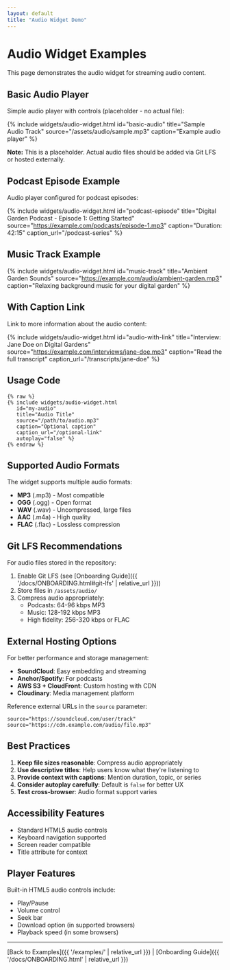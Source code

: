 ```yaml
---
layout: default
title: "Audio Widget Demo"
---
```


# Audio Widget Examples

This page demonstrates the audio widget for streaming audio content.

## Basic Audio Player

Simple audio player with controls (placeholder - no actual file):

{% include widgets/audio-widget.html 
   id="basic-audio" 
   title="Sample Audio Track" 
   source="/assets/audio/sample.mp3"
   caption="Example audio player" %}

**Note:** This is a placeholder. Actual audio files should be added via Git LFS or hosted externally.

## Podcast Episode Example

Audio player configured for podcast episodes:

{% include widgets/audio-widget.html 
   id="podcast-episode" 
   title="Digital Garden Podcast - Episode 1: Getting Started" 
   source="https://example.com/podcasts/episode-1.mp3"
   caption="Duration: 42:15"
   caption_url="/podcast-series" %}

## Music Track Example

{% include widgets/audio-widget.html 
   id="music-track" 
   title="Ambient Garden Sounds" 
   source="https://example.com/audio/ambient-garden.mp3"
   caption="Relaxing background music for your digital garden" %}

## With Caption Link

Link to more information about the audio content:

{% include widgets/audio-widget.html 
   id="audio-with-link" 
   title="Interview: Jane Doe on Digital Gardens" 
   source="https://example.com/interviews/jane-doe.mp3"
   caption="Read the full transcript"
   caption_url="/transcripts/jane-doe" %}

## Usage Code

```liquid
{% raw %}
{% include widgets/audio-widget.html 
   id="my-audio" 
   title="Audio Title" 
   source="/path/to/audio.mp3"
   caption="Optional caption"
   caption_url="/optional-link"
   autoplay="false" %}
{% endraw %}
```

## Supported Audio Formats

The widget supports multiple audio formats:
- **MP3** (.mp3) - Most compatible
- **OGG** (.ogg) - Open format
- **WAV** (.wav) - Uncompressed, large files
- **AAC** (.m4a) - High quality
- **FLAC** (.flac) - Lossless compression

## Git LFS Recommendations

For audio files stored in the repository:

1. Enable Git LFS (see [Onboarding Guide]({{ '/docs/ONBOARDING.html#git-lfs' | relative_url }}))
2. Store files in `/assets/audio/`
3. Compress audio appropriately:
   - Podcasts: 64-96 kbps MP3
   - Music: 128-192 kbps MP3
   - High fidelity: 256-320 kbps or FLAC

## External Hosting Options

For better performance and storage management:

- **SoundCloud**: Easy embedding and streaming
- **Anchor/Spotify**: For podcasts
- **AWS S3 + CloudFront**: Custom hosting with CDN
- **Cloudinary**: Media management platform

Reference external URLs in the `source` parameter:

```liquid
source="https://soundcloud.com/user/track"
source="https://cdn.example.com/audio/file.mp3"
```

## Best Practices

1. **Keep file sizes reasonable**: Compress audio appropriately
2. **Use descriptive titles**: Help users know what they're listening to
3. **Provide context with captions**: Mention duration, topic, or series
4. **Consider autoplay carefully**: Default is `false` for better UX
5. **Test cross-browser**: Audio format support varies

## Accessibility Features

- Standard HTML5 audio controls
- Keyboard navigation supported
- Screen reader compatible
- Title attribute for context

## Player Features

Built-in HTML5 audio controls include:
- Play/Pause
- Volume control
- Seek bar
- Download option (in supported browsers)
- Playback speed (in some browsers)

---

[Back to Examples]({{ '/examples/' | relative_url }}) | [Onboarding Guide]({{ '/docs/ONBOARDING.html' | relative_url }})
